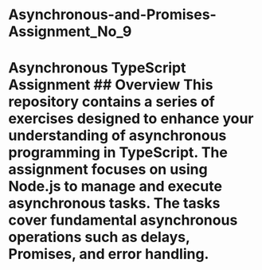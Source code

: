 # Asynchronous-and-Promises-Assignment_No_9
 # Asynchronous TypeScript Assignment  ## Overview This repository contains a series of exercises designed to enhance your understanding of asynchronous programming in TypeScript. The assignment focuses on using Node.js to manage and execute asynchronous tasks. The tasks cover fundamental asynchronous operations such as delays, Promises, and error handling.
